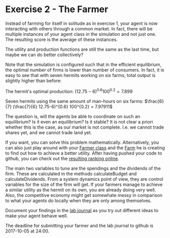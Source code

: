 # Exercise 2 - The Farmer

Instead of farming for itself in solitude as in exercise 1, your agent is now interacting with others through a common market. In fact, there will be multiple instances of your agent class in the simulation and not just one. The resulting score is the average of these instances.

The utility and production functions are still the same as the last time, but maybe we can do better collectively?

Note that the simulation is configured such that in the efficient equilibrium, the optimal number of firms is lower than number of consumers. In fact, it is easy to see that with seven hermits working on six farms, total output is slightly higher than before:

The hermit's optimal production: $(12.75-6)^{0.6} 100^{0.2}=7.899$

Seven hermits using the same amount of man-hours on six farms: $\frac{6}{7} (\frac{7}{6} 12.75-6)^{0.6} 100^{0.2} = 7.97911$

The question is, will the agents be able to coordinate on such an equilibrium? Is it even an equilibrium? Is it stable? It is not clear a priori whether this is the case, as our market is not complete. I.e. we cannot trade shares yet, and we cannot trade land yet.

If you want, you can solve this problem mathematically. Alternatively, you can also just play around with your [Farmer class](../src/com/agentecon/exercise2/Farmer.java) and the [Farm](../src/com/agentecon/exercise2/Farmer.java) he is creating to find out how to achieve a better utility. After having pushed your code to github, you can check out the [resulting ranking online](http://meissereconomics.com/vis/simulation?sim=ex2-farmer).

The main two variables to tune are the spendings and the dividends of the firm. These are calculated in the methods calculateBudget and calculateDividends. From a system dynamics point of view, they are control variables for the size of the firm will get. If your farmers manage to achieve a similar utility as the hermit on its own, you are already doing very well. Also, the competitive economy might get somewhate messy in comparison to what your agents do locally when they are only among themselves.

Document your findings in the [lab journal](exercise02-journal.md) as you try out different ideas to make your agent behave well.

The deadline for submitting your farmer and the lab journal to github is 2017-10-05 at 24:00.
